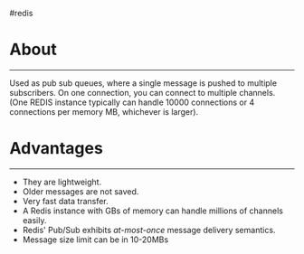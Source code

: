 #redis

# About
***
Used as pub sub queues, where a single message is pushed to multiple subscribers. On one connection, you can connect to multiple channels. (One REDIS instance typically can handle 10000 connections or 4 connections per memory MB, whichever is larger).

# Advantages
***
- They are lightweight.
- Older messages are not saved.
- Very fast data transfer.
- A Redis instance with GBs of memory can handle millions of channels easily.
- Redis' Pub/Sub exhibits _at-most-once_ message delivery semantics.
- Message size limit can be in 10-20MBs
